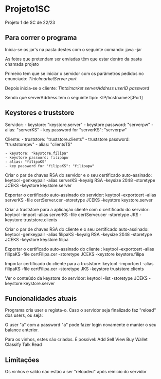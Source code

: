# Projeto1SC
Projeto 1 de SC de 22/23

## Para correr o programa
Inicia-se os jar's na pasta destes com o seguinte comando:
java -jar <nome do jar>

As fotos que pretendam ser enviadas têm que estar dentro da pasta chamada projeto


Primeiro tem que se iniciar o servidor com os parâmetros pedidos no enunciado:
*TintolmarketServer port*

Depois inicia-se o cliente:
*Tintolmarket serverAddress userID password*

Sendo que serverAddress tem o seguinte tipo: <IP/hostname>[:Port]

## Keystores e truststore
Servidor:
    - keystore: "keystore.server"
    - keystore password: "serverpw"
    - alias: "serverKS"
    - key password for "serverKS": "serverpw"

Cliente:
    - truststore: "truststore.clients"
    - truststore password: "truststorepw"
    - alias: "clientsTS"

    - keystore: "keystore.filipa"
    - keystore password: filipapw
    - alias: "filipaKS"
    - key password for "filipaKS": "filipapw"

Criar o par de chaves RSA do servidor e o seu certificado auto-assinado:
    keytool -genkeypair -alias serverKS -keyalg RSA -keysize 2048 -storetype JCEKS -keystore keystore.server

Exportar o certificado auto-assinado do servidor:
    keytool -exportcert -alias serverKS -file certServer.cer -storetype JCEKS -keystore keystore.server

Criar a truststore para a aplicação cliente com o certificado do servidor:
    keytool -import -alias serverKS -file certServer.cer -storetype JKS -keystore truststore.clients

Criar o par de chaves RSA do cliente <filipa> e o seu certificado auto-assinado:
    keytool -genkeypair -alias filipaKS -keyalg RSA -keysize 2048 -storetype JCEKS -keystore keystore.filipa

Exportar o certificado auto-assinado do cliente <filipa>:
    keytool -exportcert -alias filipaKS -file certFilipa.cer -storetype JCEKS -keystore keystore.filipa

Importar certificado do cliente <filipa> para a truststore:
    keytool -importcert -alias filipaKS -file certFilipa.cer -storetype JKS -keystore truststore.clients

Ver o conteúdo da keystore do servidor:
    keytool -list -storetype JCEKS -keystore keystore.server


## Funcionalidades atuais

Programa cria user e regista-o. Caso o servidor seja finalizado faz "reload" dos users, ou seja:

O user "a" com a password "a" pode fazer login novamente e manter o seu balance anterior.

Para os vinhos, estes são criados.
É possível:
Add
Sell
View
Buy
Wallet
Classify
Talk
Read

## Limitações

Os vinhos e saldo não estão a ser "reloaded" após reinicio do servidor